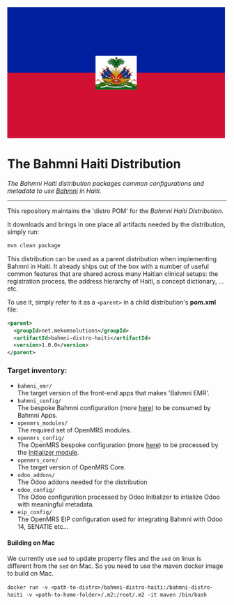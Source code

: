 <img src="readme/flag_of_Haiti.png" alt="Haiti Flag" width="500"/>

# The Bahmni Haiti Distribution

_The Bahmni Haiti distribution packages common configurations and metadata to use [Bahmni](https://www.bahmni.org/) in Haiti._

-----

This repository maintains the 'distro POM' for the _Bahmni Haiti Distribution_.

It downloads and brings in one place all artifacts needed by the distribution, simply run:
```bash
mvn clean package
```

This distribution can be used as a parent distribution when implementing Bahmni in Haiti. It already ships out of the box with a number of useful common features that are shared across many Haitian clinical setups: the registration process, the address hierarchy of Haiti, a concept dictionary, ... etc.

To use it, simply refer to it as a `<parent>` in a child distribution's **pom.xml** file:
```xml
<parent>
  <groupId>net.mekomsolutions</groupId>
  <artifactId>bahmni-distro-haiti</artifactId>
  <version>1.0.0</version>
</parent>
```

### Target inventory:

* `bahmni_emr/`
<br/>The target version of the front-end apps that makes 'Bahmni EMR'.
* `bahmni_config/`
<br/>The bespoke Bahmni configuration (more [here](https://github.com/mekomsolutions/bahmni-config-haiti)) to be consumed by Bahmni Apps.
* `openmrs_modules/`
<br/>The required set of OpenMRS modules.
* `openmrs_config/`
<br/>The OpenMRS bespoke configuration (more [here](https://github.com/mekomsolutions/openmrs-config-haiti)) to be processed by the [Initializer module](https://github.com/mekomsolutions/openmrs-module-initializer).
* `openmrs_core/`
<br/>The target version of OpenMRS Core.
* `odoo_addons/`
<br/>The Odoo addons needed for the distribution
* `odoo_config/`
<br/>The Odoo configuration processed by Odoo Initializer to intialize Odoo with meaningful metadata.
* `eip_config/`
<br/>The OpenMRS EIP configuration used for integrating Bahmni with Odoo 14, SENATIE etc...

#### Building on Mac

We currently use `sed` to update property files and the `sed` on linux is different from the `sed` on Mac. 
So you need to use the maven docker image to build on Mac.

```docker run -v <path-to-distro>/bahmni-distro-haiti:/bahmni-distro-haiti -v <path-to-home-folder>/.m2:/root/.m2 -it maven /bin/bash```
